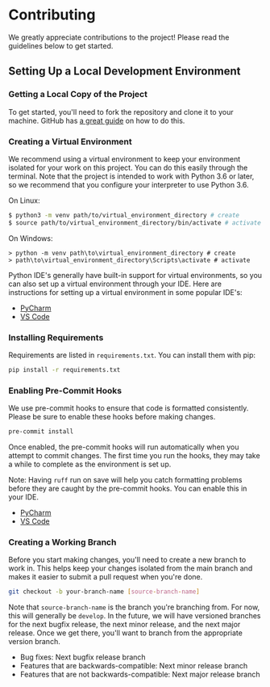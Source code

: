 # Contributing

We greatly appreciate contributions to the project! Please read the guidelines
below to get started.

## Setting Up a Local Development Environment

### Getting a Local Copy of the Project

To get started, you'll need to fork the repository and clone it to your machine.
GitHub has [a great guide](https://docs.github.com/en/pull-requests/collaborating-with-pull-requests/working-with-forks/fork-a-repo?tool=webui)
on how to do this.

### Creating a Virtual Environment

We recommend using a virtual environment to keep your environment isolated for
your work on this project. You can do this easily through the terminal. Note
that the project is intended to work with Python 3.6 or later, so we recommend
that you configure your interpreter to use Python 3.6.

On Linux:
```bash
$ python3 -m venv path/to/virtual_environment_directory # create
$ source path/to/virtual_environment_directory/bin/activate # activate
```

On Windows:
```shell
> python -m venv path\to\virtual_environment_directory # create
> path\to\virtual_environment_directory\Scripts\activate # activate
```

Python IDE's generally have built-in support for virtual environments, so you
can also set up a virtual environment through your IDE. Here are instructions
for setting up a virtual environment in some popular IDE's:
* [PyCharm](https://www.jetbrains.com/help/pycharm/creating-virtual-environment.html)
* [VS Code](https://code.visualstudio.com/docs/python/environments)

### Installing Requirements

Requirements are listed in `requirements.txt`. You can install them with pip:

```bash
pip install -r requirements.txt
```

### Enabling Pre-Commit Hooks

We use pre-commit hooks to ensure that code is formatted consistently. Please be
sure to enable these hooks before making changes.

```bash
pre-commit install
```

Once enabled, the pre-commit hooks will run automatically when you attempt to
commit changes. The first time you run the hooks, they may take a while to
complete as the environment is set up.

Note: Having `ruff` run on save will help you catch formatting problems before
they are caught by the pre-commit hooks. You can enable this in your IDE.

* [PyCharm](https://plugins.jetbrains.com/plugin/20574-ruff)
* [VS Code](https://marketplace.visualstudio.com/items?itemName=charliermarsh.ruff)

### Creating a Working Branch

Before you start making changes, you'll need to create a new branch to work in.
This helps keep your changes isolated from the main branch and makes it easier
to submit a pull request when you're done.

```bash
git checkout -b your-branch-name [source-branch-name]
```

Note that `source-branch-name` is the branch you're branching from. For now,
this will generally be `develop`. In the future, we will have versioned branches
for the next bugfix release, the next minor release, and the next major release.
Once we get there, you'll want to branch from the appropriate version branch.
* Bug fixes: Next bugfix release branch
* Features that are backwards-compatible: Next minor release branch
* Features that are not backwards-compatible: Next major release branch
